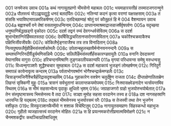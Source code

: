 001	जनमेजय उवाच
001a	कथं नागायुतप्राणो भीमसेनो महाबलः
001c	भयमाहारयत्तीव्रं तस्मादजगरान्मुने
002a	पौलस्त्यं योऽऽह्वयद्युद्धे धनदं बलदर्पितः
002c	नलिन्यां कदनं कृत्वा वराणां यक्षरक्षसाम्
003a	तं शंससि भयाविष्टमापन्नमरिकर्षणम्
003c	एतदिच्छाम्यहं श्रोतुं परं कौतूहलं हि मे
004	वैशम्पायन उवाच
004a	बह्वाश्चर्ये वने तेषां वसतामुग्रधन्विनाम्
004c	प्राप्तानामाश्रमाद्राजन्राजर्षेर्वृषपर्वणः
005a	यदृच्छया धनुष्पाणिर्बद्धखड्गो वृकोदरः
005c	ददर्श तद्वनं रम्यं देवगन्धर्वसेवितम्
006a	स ददर्श शुभान्देशान्गिरेर्हिमवतस्तदा
006c	देवर्षिसिद्धचरितानप्सरोगणसेवितान्
007a	चकोरैश्चक्रवाकैश्च पक्षिभिर्जीवजीवकैः
007c	कोकिलैर्भृङ्गराजैश्च तत्र तत्र विनादितान्
008a	नित्यपुष्पफलैर्वृक्षैर्हिमसंस्पर्शकोमलैः
008c	उपेतान्बहुलच्छायैर्मनोनयननन्दनैः
009a	स सम्पश्यन्गिरिनदीर्वैडूर्यमणिसन्निभैः
009c	सलिलैर्हिमसंस्पर्शैर्हंसकारण्डवायुतैः
010a	वनानि देवदारूणां मेघानामिव वागुराः
010c	हरिचन्दनमिश्राणि तुङ्गकालीयकान्यपि
011a	मृगयां परिधावन्स समेषु मरुधन्वसु
011c	विध्यन्मृगाञ्शरैः शुद्धैश्चचार सुमहाबलः
012a	स ददर्श महाकायं भुजङ्गं लोमहर्षणम्
012c	गिरिदुर्गे समापन्नं कायेनावृत्य कन्दरम्
013a	पर्वताभोगवर्ष्माणं भोगैश्चन्द्रार्कमण्डलैः
013c	चित्राङ्गमजिनैश्चित्रैर्हरिद्रासदृशच्छविम्
014a	गुहाकारेण वक्त्रेण चतुर्दंष्ट्रेण राजता
014c	दीप्ताक्षेणातिताम्रेण लिहन्तं सृक्किणी मुहुः
015a	त्रासनं सर्वभूतानां कालान्तकयमोपमम्
015c	निःश्वासक्ष्वेडनादेन भर्त्सयन्तमिव स्थितम्
016a	स भीमं सहसाभ्येत्य पृदाकुः क्षुधितो भृशम्
016c	जग्राहाजगरो ग्राहो भुजयोरुभयोर्बलात्
017a	तेन संस्पृष्टमात्रस्य भिमसेनस्य वै तदा
017c	सञ्ज्ञा मुमोह सहसा वरदानेन तस्य ह
018a	दश नागसहस्राणि धारयन्ति हि यद्बलम्
018c	तद्बलं भीमसेनस्य भुजयोरसमं परैः
019a	स तेजस्वी तथा तेन भुजगेन वशीकृतः
019c	विस्फुरञ्शनकैर्भीमो न शशाक विचेष्टितुम्
020a	नागायुतसमप्राणः सिंहस्कन्धो महाभुजः
020c	गृहीतो व्यजहात्सत्त्वं वरदानेन मोहितः
021a	स हि प्रयत्नमकरोत्तीव्रमात्मविमोक्षणे
021c	न चैनमशकद्वीरः कथञ्चित्प्रतिबाधितुम्
